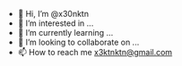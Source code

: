 - 👋 Hi, I’m @x30nktn
- 👀 I’m interested in ...
- 🌱 I’m currently learning ...
- 💞️ I’m looking to collaborate on ...
- 📫 How to reach me x3ktnktn@gmail.com

<!---
x30nktn/x30nktn is a ✨ special ✨ repository because its `README.md` (this file) appears on your GitHub profile.
You can click the Preview link to take a look at your changes.
--->
